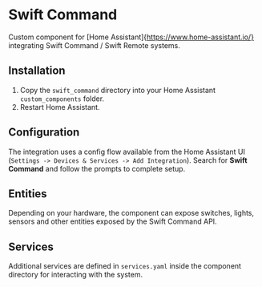 # Swift Command

Custom component for [Home Assistant]{https://www.home-assistant.io/} integrating Swift Command / Swift Remote systems.

## Installation
1. Copy the `swift_command` directory into your Home Assistant `custom_components` folder.
2. Restart Home Assistant.

## Configuration
The integration uses a config flow available from the Home Assistant UI (`Settings -> Devices & Services -> Add Integration`). Search for **Swift Command** and follow the prompts to complete setup.

## Entities
Depending on your hardware, the component can expose switches, lights, sensors and other entities exposed by the Swift Command API.

## Services
Additional services are defined in `services.yaml` inside the component directory for interacting with the system.
